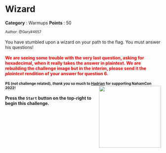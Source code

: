 # Wizard

**Category** : Warmups
**Points** : 50

<small>Author: @Gary#4657</small><br><br>You have stumbled upon a wizard on your path to the flag. You must answer his questions! <br><br> <b><span style="color:red"> We are seeing some trouble with the very last question, asking for hexadecimal, when it really takes the answer in plaintext.  We are rebuilding the challenge image but in the interim, please send it the <i>plaintext</i> rendition of your answer for question 6.</span> <br><br> <small>PS (not challenge related), <i>thank you</i> so much to <b><a href="https://hadrian.io/">Hadrian</a></b> for supporting NahamCon 2022!</small> <img class="img-fluid" width="200px" style="float: right" src="https://johnhammond.org/static/misc/hadrian.png"> <br><br> <b>Press the <code>Start</code> button on the top-right to begin this challenge.</b>




